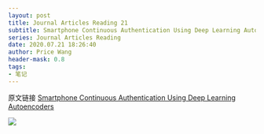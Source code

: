 ```yaml
---
layout: post
title: Journal Articles Reading 21
subtitle: Smartphone Continuous Authentication Using Deep Learning Autoencoders
series: Journal Articles Reading
date: 2020.07.21 18:26:40
author: Price Wang
header-mask: 0.8
tags:
- 笔记
---
```


原文链接 [Smartphone Continuous Authentication Using Deep Learning Autoencoders](https://ieeexplore.ieee.org/document/8476929)

<img class="post_img" src="{{ site.baseurl }}/img/post/{{ page.series }}/{{ page.title }}.png">
